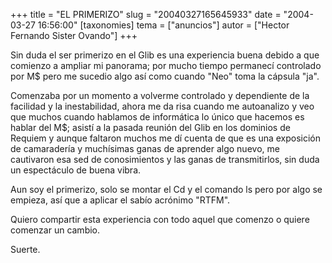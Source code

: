 +++
title = "EL PRIMERIZO"
slug = "20040327165645933"
date = "2004-03-27 16:56:00"
[taxonomies]
tema = ["anuncios"]
autor = ["Hector Fernando Sister Ovando"]
+++

Sin duda el ser primerizo en el Glib es una experiencia buena debido a
que comienzo a ampliar mi panorama; por mucho tiempo permanecí
controlado por M$ pero me sucedio algo así como cuando "Neo" toma la
cápsula "ja".

<!-- more -->
Comenzaba por un momento a volverme controlado y dependiente de la
facilidad y la inestabilidad, ahora me da risa cuando me autoanalizo y
veo que muchos cuando hablamos de informática lo único que hacemos es
hablar del M$; asistí a la pasada reunión del Glib en los dominios de
Requiem y aunque faltaron muchos me dí cuenta de que es una exposición
de camaradería y muchísimas ganas de aprender algo nuevo, me cautivaron
esa sed de conosimientos y las ganas de transmitirlos, sin duda un
espectáculo de buena vibra.

Aun soy el primerizo, solo se montar el Cd y el comando ls pero por algo
se empieza, así que a aplicar el sabío acrónimo "RTFM".

Quiero compartir esta experiencia con todo aquel que comenzo o quiere
comenzar un cambio.

Suerte.

